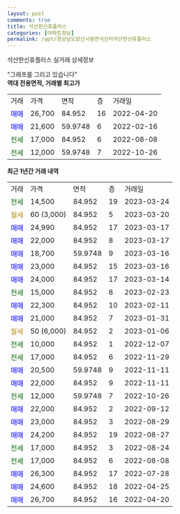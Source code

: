 ```yaml
---
layout: post
comments: true
title: 석산한신휴플러스
categories: [아파트정보]
permalink: /apt/경상남도양산시동면석산리석산한신휴플러스
---
```


석산한신휴플러스 실거래 상세정보

<script type="text/javascript">
  google.charts.load('current', {'packages':['line', 'corechart']});
  google.charts.setOnLoadCallback(drawChart);

  function drawChart() {
    var data = new google.visualization.DataTable();
    data.addColumn('date', '거래일');
    data.addColumn('number', "매매");
    data.addColumn('number', "전세");
    data.addColumn('number', "전매");

    data.addRows([[new Date(Date.parse("2023-03-24")), null, 14500, null], [new Date(Date.parse("2023-03-20")), null, null, null], [new Date(Date.parse("2023-03-17")), 24990, null, null], [new Date(Date.parse("2023-03-17")), 22000, null, null], [new Date(Date.parse("2023-03-16")), 18700, null, null], [new Date(Date.parse("2023-03-16")), 23000, null, null], [new Date(Date.parse("2023-03-14")), 24000, null, null], [new Date(Date.parse("2023-02-23")), null, 15000, null], [new Date(Date.parse("2023-02-11")), 22300, null, null], [new Date(Date.parse("2023-01-31")), 21000, null, null], [new Date(Date.parse("2023-01-06")), null, null, null], [new Date(Date.parse("2022-12-07")), null, 10000, null], [new Date(Date.parse("2022-11-29")), null, 17000, null], [new Date(Date.parse("2022-11-11")), 20500, null, null], [new Date(Date.parse("2022-11-11")), 22000, null, null], [new Date(Date.parse("2022-10-26")), null, 12000, null], [new Date(Date.parse("2022-09-12")), 22000, null, null], [new Date(Date.parse("2022-08-29")), 23000, null, null], [new Date(Date.parse("2022-08-27")), 24200, null, null], [new Date(Date.parse("2022-08-24")), null, 17000, null], [new Date(Date.parse("2022-08-08")), null, 17000, null], [new Date(Date.parse("2022-07-28")), 26300, null, null], [new Date(Date.parse("2022-04-25")), 24600, null, null], [new Date(Date.parse("2022-04-20")), 26700, null, null]]);

    var options = {
      hAxis: {
        format: 'yyyy/MM/dd'
      },    
      lineWidth: 0,
      pointsVisible: true,    
      title: '최근 1년간 유형별 실거래가 분포',
      legend: { position: 'bottom' }
    };

    var formatter = new google.visualization.NumberFormat({pattern:'###,###'} );
    formatter.format(data, 1);
    formatter.format(data, 2);
    
    setTimeout(function() {
        var chart = new google.visualization.LineChart(document.getElementById('columnchart_material'));
        chart.draw(data, (options));
        document.getElementById('loading').style.display = 'none';
    }, 200);
  }
</script>


<div id="loading" style="z-index:20; display: block; margin-left: 0px">"그래프를 그리고 있습니다"</div>
<div id="columnchart_material" style="width: 95%; margin-left: 0px; display: block"></div>
<!-- contents start -->
<b>역대 전용면적, 거래별 최고가</b>
<table class="sortable">
    <tr>
      <td>거래</td>
      <td>가격</td>
      <td>면적</td>
      <td>층</td>
      <td>거래일</td>
    </tr>
        <tr>
          <td><a style="color: blue">매매</a></td>
          <td>26,700</td>
          <td>84.952</td>
          <td>16</td>
          <td>2022-04-20</td>
        </tr>            <tr>
          <td><a style="color: blue">매매</a></td>
          <td>21,600</td>
          <td>59.9748</td>
          <td>6</td>
          <td>2022-02-16</td>
        </tr>        
        <tr>
              <td><a style="color: darkgreen">전세</a></td>
              <td>17,000</td>
              <td>84.952</td>
              <td>6</td>
              <td>2022-08-08</td>
            </tr>            <tr>
              <td><a style="color: darkgreen">전세</a></td>
              <td>12,000</td>
              <td>59.9748</td>
              <td>7</td>
              <td>2022-10-26</td>
            </tr>        
    
</table>

<b>최근 1년간 거래 내역</b>

<table class="sortable">
    <tr>
      <td>거래</td>
      <td>가격</td>
      <td>면적</td>
      <td>층</td>
      <td>거래일</td>
    </tr>
    <tr>
      <td><a style="color: darkgreen">전세</a></td>
      <td>14,500</td>
      <td>84.952</td>
      <td>19</td>
      <td>2023-03-24</td>
    </tr>          <tr>
      <td><a style="color: darkgoldenrod">월세</a></td>
      <td>60 (3,000)</td>
      <td>84.952</td>
      <td>5</td>
      <td>2023-03-20</td>
    </tr>          <tr>
      <td><a style="color: blue">매매</a></td>
      <td>24,990</td>
      <td>84.952</td>
      <td>17</td>
      <td>2023-03-17</td>
    </tr>          <tr>
      <td><a style="color: blue">매매</a></td>
      <td>22,000</td>
      <td>84.952</td>
      <td>8</td>
      <td>2023-03-17</td>
    </tr>          <tr>
      <td><a style="color: blue">매매</a></td>
      <td>18,700</td>
      <td>59.9748</td>
      <td>9</td>
      <td>2023-03-16</td>
    </tr>          <tr>
      <td><a style="color: blue">매매</a></td>
      <td>23,000</td>
      <td>84.952</td>
      <td>15</td>
      <td>2023-03-16</td>
    </tr>          <tr>
      <td><a style="color: blue">매매</a></td>
      <td>24,000</td>
      <td>84.952</td>
      <td>17</td>
      <td>2023-03-14</td>
    </tr>          <tr>
      <td><a style="color: darkgreen">전세</a></td>
      <td>15,000</td>
      <td>84.952</td>
      <td>8</td>
      <td>2023-02-23</td>
    </tr>          <tr>
      <td><a style="color: blue">매매</a></td>
      <td>22,300</td>
      <td>84.952</td>
      <td>10</td>
      <td>2023-02-11</td>
    </tr>          <tr>
      <td><a style="color: blue">매매</a></td>
      <td>21,000</td>
      <td>84.952</td>
      <td>7</td>
      <td>2023-01-31</td>
    </tr>          <tr>
      <td><a style="color: darkgoldenrod">월세</a></td>
      <td>50 (6,000)</td>
      <td>84.952</td>
      <td>2</td>
      <td>2023-01-06</td>
    </tr>          <tr>
      <td><a style="color: darkgreen">전세</a></td>
      <td>10,000</td>
      <td>84.952</td>
      <td>1</td>
      <td>2022-12-07</td>
    </tr>          <tr>
      <td><a style="color: darkgreen">전세</a></td>
      <td>17,000</td>
      <td>84.952</td>
      <td>6</td>
      <td>2022-11-29</td>
    </tr>          <tr>
      <td><a style="color: blue">매매</a></td>
      <td>20,500</td>
      <td>59.9748</td>
      <td>9</td>
      <td>2022-11-11</td>
    </tr>          <tr>
      <td><a style="color: blue">매매</a></td>
      <td>22,000</td>
      <td>84.952</td>
      <td>9</td>
      <td>2022-11-11</td>
    </tr>          <tr>
      <td><a style="color: darkgreen">전세</a></td>
      <td>12,000</td>
      <td>59.9748</td>
      <td>7</td>
      <td>2022-10-26</td>
    </tr>          <tr>
      <td><a style="color: blue">매매</a></td>
      <td>22,000</td>
      <td>84.952</td>
      <td>2</td>
      <td>2022-09-12</td>
    </tr>          <tr>
      <td><a style="color: blue">매매</a></td>
      <td>23,000</td>
      <td>84.952</td>
      <td>3</td>
      <td>2022-08-29</td>
    </tr>          <tr>
      <td><a style="color: blue">매매</a></td>
      <td>24,200</td>
      <td>84.952</td>
      <td>19</td>
      <td>2022-08-27</td>
    </tr>          <tr>
      <td><a style="color: darkgreen">전세</a></td>
      <td>17,000</td>
      <td>84.952</td>
      <td>3</td>
      <td>2022-08-24</td>
    </tr>          <tr>
      <td><a style="color: darkgreen">전세</a></td>
      <td>17,000</td>
      <td>84.952</td>
      <td>6</td>
      <td>2022-08-08</td>
    </tr>          <tr>
      <td><a style="color: blue">매매</a></td>
      <td>26,300</td>
      <td>84.952</td>
      <td>17</td>
      <td>2022-07-28</td>
    </tr>          <tr>
      <td><a style="color: blue">매매</a></td>
      <td>24,600</td>
      <td>84.952</td>
      <td>18</td>
      <td>2022-04-25</td>
    </tr>          <tr>
      <td><a style="color: blue">매매</a></td>
      <td>26,700</td>
      <td>84.952</td>
      <td>16</td>
      <td>2022-04-20</td>
    </tr>      </table>
<!-- contents end -->    

